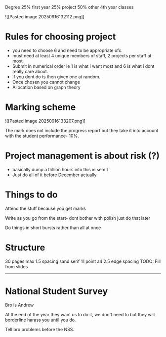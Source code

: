 Degree 25% first year 25% project 50% other 4th year classes

![[Pasted image 20250916132112.png]]

# Rules for choosing project

- you need to choose 6 and need to be appropriate ofc.
- must need at least 4 unique members of staff, 2 projects per staff at most
- Submit in numerical order ie 1 is what i want most and 6 is what i dont really care about.
- if you dont do ts then given one at random.
- Once chosen you cannot change
- Allocation based on graph theory

# Marking scheme

![[Pasted image 20250916133207.png]]

The mark does not include the progress report but they take it into account with the student performance- 10%. 
# Project management is about risk (?)

- basically dump a trillion hours into this in sem 1
- Just do all of it before December actually

# Things to do 

Attend the stuff because you get marks

Write as you go from the start- dont bother with polish just do that later

Do things in short bursts rather than all at once 

# Structure

30 pages max
1.5 spacing
sand serif 11 point
a4 2.5 edge spacing
TODO: Fill from slides


---

# National Student Survey

Bro is Andrew

At the end of the year they want us to do it, we don't need to but they will borderline harass you until you do.

Tell bro problems before the NSS. 